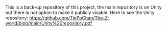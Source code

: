 This is a back-up repository of this project, the main repository is on Unity but there is not option to make it publicly visable.
Here to see the Unity repository: https://github.com/TinPoChan/The-Z-world/blob/main/Unity%20repository.pdf

